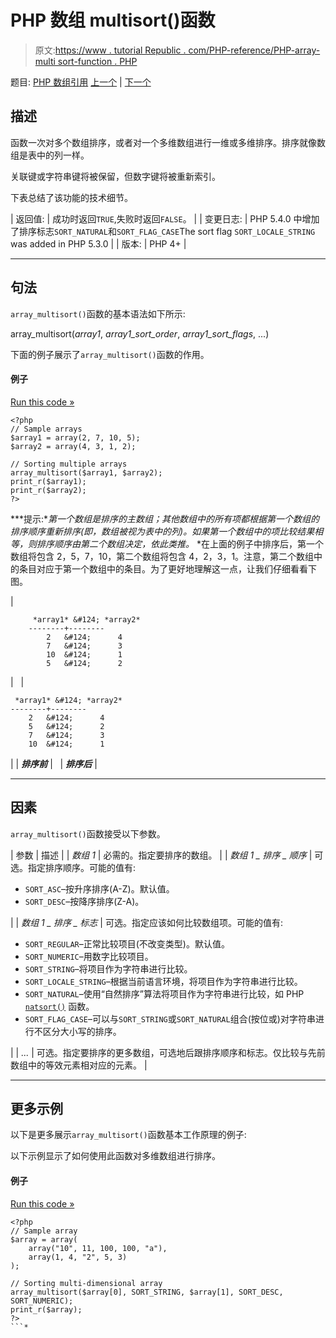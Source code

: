 # PHP 数组 multisort()函数

> 原文:[https://www . tutorial Republic . com/PHP-reference/PHP-array-multi sort-function . PHP](https://www.tutorialrepublic.com/php-reference/php-array-multisort-function.php)

题目: [PHP 数组引用](php-array-functions.php) [上一个](php-array-merge-recursive-function.php) | [下一个](php-array-pad-function.php)

## 描述

函数一次对多个数组排序，或者对一个多维数组进行一维或多维排序。排序就像数组是表中的列一样。

关联键或字符串键将被保留，但数字键将被重新索引。

下表总结了该功能的技术细节。

| 返回值: | 成功时返回`TRUE`,失败时返回`FALSE`。 |
| 变更日志: | PHP 5.4.0 中增加了排序标志`SORT_NATURAL`和`SORT_FLAG_CASE`The sort flag `SORT_LOCALE_STRING` was added in PHP 5.3.0 |
| 版本: | PHP 4+ |

* * *

## 句法

`array_multisort()`函数的基本语法如下所示:

array_multisort(*array1*, *array1_sort_order*, *array1_sort_flags*, ...)

下面的例子展示了`array_multisort()`函数的作用。

#### 例子

[Run this code »](../codelab.php?topic=php&file=sort-multiple-arrays-at-once "Run this code to view the output")

```
<?php
// Sample arrays
$array1 = array(2, 7, 10, 5);
$array2 = array(4, 3, 1, 2);

// Sorting multiple arrays
array_multisort($array1, $array2);
print_r($array1);
print_r($array2);
?>
```

 ***提示:**第一个数组是排序的主数组；其他数组中的所有项都根据第一个数组的排序顺序重新排序(即，数组被视为表中的列)。如果第一个数组中的项比较结果相等，则排序顺序由第二个数组决定，依此类推。*  *在上面的例子中排序后，第一个数组将包含 2，5，7，10，第二个数组将包含 4，2，3，1。注意，第二个数组中的条目对应于第一个数组中的条目。为了更好地理解这一点，让我们仔细看看下图。

| 

```
     *array1* &#124; *array2*
    --------+--------
        2   &#124;      4
        7   &#124;      3
        10  &#124;      1
        5   &#124;      2
```

 |   | 

```
 *array1* &#124; *array2*
--------+--------
    2   &#124;      4
    5   &#124;      2
    7   &#124;      3
    10  &#124;      1
```

 |
| ***排序前*** |   | ***排序后*** |

* * *

## 因素

`array_multisort()`函数接受以下参数。

| 参数 | 描述 |
| *数组 1* | 必需的。指定要排序的数组。 |
| *数组 1 _ 排序 _ 顺序* | 可选。指定排序顺序。可能的值有:

*   `SORT_ASC`–按升序排序(A-Z)。默认值。
*   `SORT_DESC`–按降序排序(Z-A)。

 |
| *数组 1 _ 排序 _ 标志* | 可选。指定应该如何比较数组项。可能的值有:

*   `SORT_REGULAR`–正常比较项目(不改变类型)。默认值。
*   `SORT_NUMERIC`–用数字比较项目。
*   `SORT_STRING`–将项目作为字符串进行比较。
*   `SORT_LOCALE_STRING`–根据当前语言环境，将项目作为字符串进行比较。
*   `SORT_NATURAL`–使用“自然排序”算法将项目作为字符串进行比较，如 PHP [`natsort()`](php-natsort-function.php) 函数。
*   `SORT_FLAG_CASE`–可以与`SORT_STRING`或`SORT_NATURAL`组合(按位或)对字符串进行不区分大小写的排序。

 |
| *...* | 可选。指定要排序的更多数组，可选地后跟排序顺序和标志。仅比较与先前数组中的等效元素相对应的元素。 |

* * *

## 更多示例

以下是更多展示`array_multisort()`函数基本工作原理的例子:

以下示例显示了如何使用此函数对多维数组进行排序。

#### 例子

[Run this code »](../codelab.php?topic=php&file=sort-a-multi-dimensional-array "Run this code to view the output")

```
<?php
// Sample array
$array = array(
    array("10", 11, 100, 100, "a"),
    array(1, 4, "2", 5, 3)
);

// Sorting multi-dimensional array
array_multisort($array[0], SORT_STRING, $array[1], SORT_DESC, SORT_NUMERIC);
print_r($array);
?>
```*